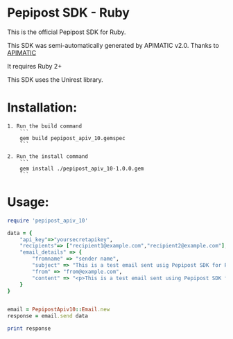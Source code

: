 Pepipost SDK - Ruby
=================
This is the official Pepipost SDK for Ruby. 

This SDK was semi-automatically generated by APIMATIC v2.0. Thanks to [APIMATIC](http://apimatic.io/)

It requires Ruby 2+

This SDK uses the Unirest library.

Installation: 
=============
    1. Run the build command
        ```
        gem build pepipost_apiv_10.gemspec
        ```

    2. Run the install command  
        ```
        gem install ./pepipost_apiv_10-1.0.0.gem
        ```
Usage:
===========
```ruby
require 'pepipost_apiv_10'

data = { 
    "api_key"=>"yoursecretapikey",
    "recipients"=> ["recipient1@example.com","recipient2@example.com"],
    "email_details" => {
        "fromname" => "sender name",
        "subject" => "This is a test email sent usig Pepipost SDK for Ruby",
        "from" => "from@example.com",
        "content" => "<p>This is a test email sent using Pepipost SDK for Ruby</p>",
    }   
}


email = PepipostApiv10::Email.new 
response = email.send data

print response

```
